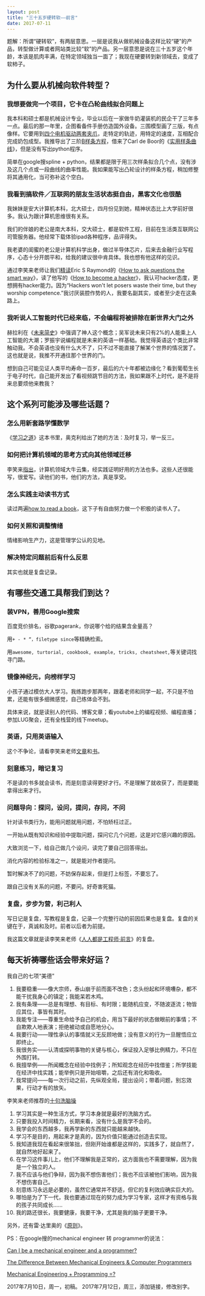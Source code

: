 ```yaml
---
layout: post
title: "三十五岁硬转软——前言"
date: 2017-07-11
---
```


题解：所谓“硬转软”，有两层意思。一层是说我从做机械设备这样比较“硬”的产品，转型做计算或者网站类比较“软”的产品。另一层意思是说在三十五岁这个年龄，本该是肌肉丰满，在特定领域独当一面了；我现在硬要转到新领域去，变成了软柿子。

## 为什么要从机械向软件转型？

### 我想要做完一个项目，它卡在凸轮曲线拟合问题上

我本科和硕士都是机械设计专业，毕业以后在一家做牛奶灌装机的民企干了三年多一点。最后的那一年里，企图看备件手册仿造国外设备。三围模型画了三版，有点像样。它要用到[四个电机驱动两套夹爪](http://www.tetrapak.com/packaging/tetra-pak-a3flex)，走特定的轨迹，用特定的速度，互相配合完成奶包成型。我推导出了三阶[B样条方程](https://www.google.com.hk/url?sa=t&rct=j&q=&esrc=s&source=web&cd=4&ved=0ahUKEwj74Ji5zYPVAhUBQJQKHfetCDEQFgg5MAM&url=http%3A%2F%2Fftp.cs.wisc.edu%2FApprox%2Fbsplbasic.pdf&usg=AFQjCNF9c7_AbKZ54eQD5WVgVXS-mw7wPw)，借来了Carl de Boor的《[实用样条曲线](http://www.springer.com/us/book/9780387953663)》，但是没有写出python程序。

简单在google搜spline + python，结果都是限于用三次样条拟合几个点，没有涉及这几个点或一段曲线的曲率性能。我如果能写出凸轮设计的样条方程，稍加修整将其通用化，当可弥补这个空白。

### 我看到搞软件／互联网的朋友生活状态挺自由，黑客文化也很酷

我妹妹是安大计算机本科，北大硕士，四月份见到她，精神状态比上大学前好很多。我认为跟计算机思维很有关系。

我们的伴娘的老公是南大本科，交大硕士，都是软件工程，目前在生活类互联网公司管服务器。他经常下载体验ipad各种程序，品评得失。

我老婆的闺蜜的老公是计算机科学出身，做过半导体芯片，后来去金融行业写程序，心态十分开朗平和，给我的建议很中肯具体。我也想有他这样的见识。

通过李笑来老师让我们[精读](http://lixiaolai.com/2016/06/11/makecs-appendix01/)Eric S Raymond的《[How to ask questions the smart way](http://www.catb.org/esr/faqs/smart-questions.html)》，读了他写的《[How to become a hacker](http://www.catb.org/~esr/faqs/hacker-howto.html)》，我认可hacker态度，更想拥有hacker能力。因为“Hackers won't let posers waste their time, but they worship competence.”我讨厌装腔作势的人，我要名副其实，或者至少走在这条路上。

### 我听说人工智能时代已经来临，不会编程将被排除在新世界大门之外

赫拉利在《[未来简史](https://book.douban.com/subject/26943161/)》中强调了神人这个概念；吴军说未来只有2%的人能乘上人工智能的大潮；罗振宇说编程就是未来的英语一样基础。我觉得英语这个类比非常触动我。不会英语也没有什么大不了，只不过不能直接了解某个世界的情况罢了。这也就是说，我推不开通往那个世界的门。

想到自己可能见证人类平均寿命一百岁，最后的六十年都被边缘化？看到葡萄生长于电子时代，自己能开发出了看视频跳节目的方法，我如果跟不上时代，是不是将来总要烦他来教我？

## 这个系列可能涉及哪些话题？

### 怎么用新套路学懂数学

《[学习之道](https://book.douban.com/subject/26895988/)》这本书里，奥克利给出了她的方法：及时复习，举一反三。

### 如何把计算机领域的思考方式向其他领域迁移

李笑来[指出](http://lixiaolai.com/2016/06/12/makecs-preface/)，计算机领域大牛云集，经实践证明好用的方法也多。这些人还很能写，很爱写。读他们的书，他们的方法，真是享受。

### 怎么实践主动读书方式

读过两遍[how to read a book](https://en.wikipedia.org/wiki/How_to_Read_a_Book)，这下子有自由努力做一个积极的读书人了。

### 如何关照和调整情绪

情绪影响生产力，这是管理学公认的见地。

### 解决特定问题前后有什么反思

其实也就是复盘记录。

## 有哪些交通工具帮我们到达？

### 装VPN，善用Google搜索

百度竞价排名，谷歌pagerank，你说哪个给的结果含金量高？

用`+ - * “，filetype since`等精确检索。

用`awesome, turtorial, cookbook, example, tricks, cheatsheet,`等关键词找寻门路。

### 镜像神经元，向榜样学习

小孩子通过模仿大人学习。我练跑步那两年，跟着老师和同学一起，不只是不怕累，还能有很多细微感觉，自己练体会不到。

具体来说，就是读别人的代码、博客文章；看youtube上的编程视频、编程直播；参加LUG聚会，还有全栈营的线下meetup。

### 英语，只用英语输入

这个不争论，请看李笑来老师[文章](http://lixiaolai.com/2016/06/12/makecs-preface/)和[书](http://zhibimo.com/read/xiaolai/everyone-can-use-english/chapter1.html)。

### 刻意练习，暗记复习

不是读的书多就会读书，而是刻意读得更好才行。不是理解了就收获了，而是要能拿得出来才行。

### 问题导向：探问，设问，提问，存问，不问

针对读书类行为，能用问题就用问题，不怕矫枉过正。

一开始从既有知识和经验中提取问题，探问它几个问题，这是对它感兴趣的原因。

大致浏览一下，给自己做几个设问，读完了要自己回答得出。

消化内容的检验标准之一，就是能对作者提问。

暂时解决不了的问题，不妨保存起来，但是打上标签，不要忘了。

跟自己没有关系的问题，不要问。好奇害死猫。

### 复盘，步步为营，利己利人

写日记是复盘，写教程是复盘，记录一个完整行动的前因后果也是复盘。复盘的关键在于，真诚和及时。前者以后者为前提。

我这篇文章就是读李笑来老师《[人人都是工程师·前言](http://lixiaolai.com/2016/06/12/makecs-preface/)》的复盘。

## 每天祈祷哪些话会带来好运？

我自己的七项“美德”

1. 我要稳重——像大宗师，泰山崩于前而面不改色；念头纷起和环境嘈杂，都不能干扰我身心的镇定；我能呆若木鸡。
2. 我有条理——总是有理想、有目标、有时限；能随机应变，不随波逐流；物皆应其位，事皆有其时。
3. 我能专注——尊重生命给予自己的机会，用当下最好的状态做眼前的事情；不自欺欺人地表演；拒绝被动或自愿地分心。
4. 我要行动——理性承认的事情就义无反顾地做；没有意义的行为一旦醒悟应立即终止。
5. 我很务实——认清或探明事物的关键与核心，保证投入足够比例精力，不只在外围打转。
6. 我擅举例——所闻概念在经验中找例子；所知观念在经历中找借鉴；所学技能在经济中找实践；能举例只是开始咀嚼，之后还有消化和吸收。
7. 我常提问——每一次行动之前，先纵观全局，提出设问；带着问题，别忘效果，行动才有的放矢。

李笑来老师推荐的[十句洗脑操](http://lixiaolai.com/2016/06/12/makecs-preface/)

1. 学习其实是一种生活方式，学习本身就是最好的洗脑方式。
2. 只要我投入时间精力，长期来看，没有什么是我学不会的。
3. 我学会的东西越多，我再学新的东西就只能越来越快。
4. 学习不是目的，用起来才是真的，因为价值只能通过创造去实现。
5. 我知道我现在看起来很笨拙，但刚开始谁都是这样的，实践多了，就自然了，就自然地好起来了。
6. 在学习这件事儿上，他们不理解我是正常的，这方面我也不需要理解，因为我是一个独立的人。
7. 我不应该与他们争辩，因为我不想伤害他们；我也不应该被他们影响，因为我不想伤害自己。
8. 刻意练习永远是必要的，虽然它通常并不舒适，但它的复利效应确实巨大的。
9. 哪怕是为了下一代，我也要通过现在的努力成为学习专家，这样才有资格与我的孩子共同成长……
10. 我的路还很长，我要健康，我要干净，尤其是我的脑子更要干净。

另外，还有雷·达里奥的《[原则](http://zhibimo.com/books/wang-miao/yuan-ze)》。

PS：在google搜的mechanical engineer 转 programmer的说法：

[Can I be a mechanical engineer and a programmer?](https://www.quora.com/Can-I-be-a-mechanical-engineer-and-a-programmer)

[The Difference Between Mechanical Engineers & Computer Programmers](http://work.chron.com/difference-between-mechanical-engineers-computer-programmers-25706.html)

[Mechanical Engineering + Programming =?](https://answers.yahoo.com/question/index?qid=20080914154012AAExstU)


2017年7月10日，周一，初稿。
2017年7月12日，周三，添加链接，修改别字。
